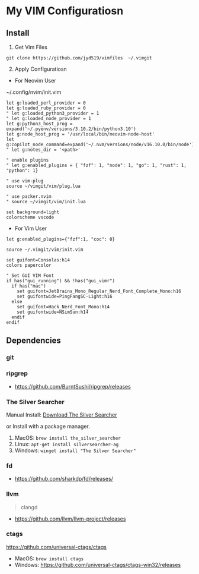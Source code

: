 # My VIM Configuratiosn

## Install

1. Get Vim Files 

`git clone https://github.com/jyd519/vimfiles  ~/.vimgit`

2. Apply Configuratiosn

+ For Neovim User

~/.config/nvim/init.vim

```vim
let g:loaded_perl_provider = 0
let g:loaded_ruby_provider = 0
" let g:loaded_python3_provider = 1
" let g:loaded_node_provider = 1
let g:python3_host_prog = expand('~/.pyenv/versions/3.10.2/bin/python3.10')
let g:node_host_prog = '/usr/local/bin/neovim-node-host'
let g:copilot_node_command=expand('~/.nvm/versions/node/v16.10.0/bin/node')
" let g:notes_dir = '<path>'

" enable plugins
" let g:enabled_plugins = { "fzf": 1, "node": 1, "go": 1, "rust": 1, "python": 1}

" use vim-plug
source ~/vimgit/vim/plug.lua

" use packer.nvim
" source ~/vimgit/vim/init.lua

set background=light
colorscheme vscode
```

+ For Vim User

```vim
let g:enabled_plugins={"fzf":1, "coc": 0} 

source ~/.vimgit/vim/init.vim

set guifont=Consolas:h14
colors papercolor

" Set GUI VIM Font
if has("gui_running") && !has("gui_vimr")
  if has("mac")
    set guifont=JetBrains_Mono_Regular_Nerd_Font_Complete_Mono:h16
    set guifontwide=PingFangSC-Light:h16
  else
    set guifont=Hack_Nerd_Font_Mono:h14
    set guifontwide=NSimSun:h14
  endif
endif

```

## Dependencies

### git

### ripgrep

+ https://github.com/BurntSushi/ripgrep/releases

### The Silver Searcher

Manual Install: [Download The Silver Searcher](https://github.com/ggreer/the_silver_searcher)

or Install with a package manager.

1. MacOS: `brew install the_silver_searcher`
2. Linux: `apt-get install silversearcher-ag`
3. Windows: `winget install "The Silver Searcher"`

### fd

+ https://github.com/sharkdp/fd/releases/

### llvm

> clangd

+ https://github.com/llvm/llvm-project/releases

### ctags

https://github.com/universal-ctags/ctags

+  MacOS: `brew install ctags`
+  Windows: https://github.com/universal-ctags/ctags-win32/releases
